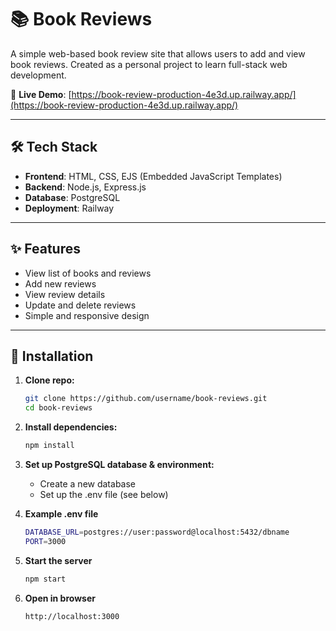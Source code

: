 # 📚 Book Reviews

A simple web-based book review site that allows users to add and view book reviews. Created as a personal project to learn full-stack web development.

🔗 **Live Demo**: [https://book-review-production-4e3d.up.railway.app/](https://book-review-production-4e3d.up.railway.app/)

---

## 🛠 Tech Stack

- **Frontend**: HTML, CSS, EJS (Embedded JavaScript Templates)  
- **Backend**: Node.js, Express.js  
- **Database**: PostgreSQL  
- **Deployment**: Railway

---

## ✨ Features

- View list of books and reviews
- Add new reviews
- View review details
- Update and delete reviews
- Simple and responsive design

---

## 🚀 Installation

1. **Clone repo:**
   ```bash
   git clone https://github.com/username/book-reviews.git
   cd book-reviews
   
2. **Install dependencies:**
   ```bash
   npm install
   
3. **Set up PostgreSQL database & environment:**
   - Create a new database
   - Set up the .env file (see below)
  
4. **Example .env file**
   ```bash
   DATABASE_URL=postgres://user:password@localhost:5432/dbname
   PORT=3000

5. **Start the server**
   ```bash
   npm start

6. **Open in browser**
   ```bash
   http://localhost:3000
